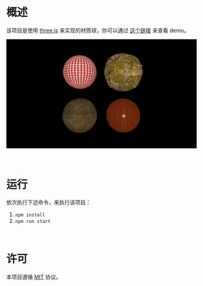 # 概述

该项目是使用 [three.js](https://www.npmjs.com/package/three) 来实现的材质球，你可以通过 [这个链接](https://material-ball-5u2ahzhw1-jynxio.vercel.app/) 来查看 demo。

![simple](./image-hosting/simple.png)

<br />

# 运行

依次执行下述命令，来执行该项目：

1. `npm install`
2. `npm run start`

<br />

# 许可

本项目遵循 [MIT](https://github.com/jynxio/material-ball/blob/main/LICENSE) 协议。

<br />

